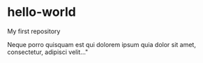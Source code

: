 # hello-world
My first repository

Neque porro quisquam est qui dolorem ipsum quia dolor sit amet, consectetur, adipisci velit..."
